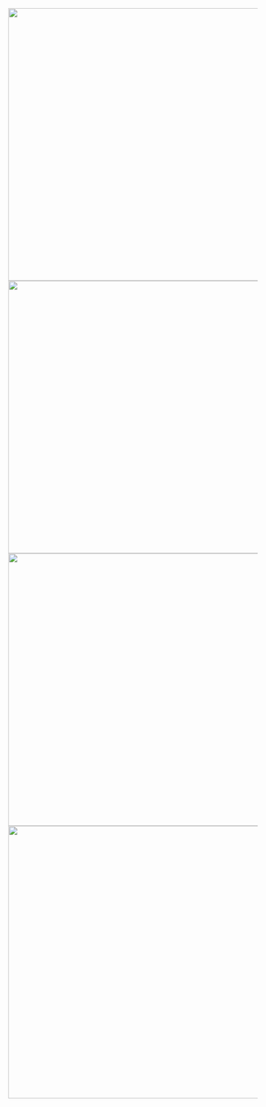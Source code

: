 <img width="550px" src="https://github-readme-stats.vercel.app/api?username=pdrajan&theme=radical&hide_border=true&show_icons=true&rank_icon=github&count_private=true" />
<img width="550px" src="https://github-readme-streak-stats.herokuapp.com/?user=pdrajan&theme=radical&hide_border=true" />
<img width="550px" src="https://github-readme-stats.vercel.app/api/top-langs/?username=pdrajan&theme=radical&hide_border=true&include_all_commits=true&count_private=true&layout=compact" />
<img width="550px" src="https://wakatime.com/share/@pdrajan/7586139e-cddb-47f8-bc96-c19912534f4b.svg" />


